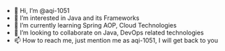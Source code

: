 - 👋 Hi, I’m @aqi-1051
- 👀 I’m interested in Java and its Frameworks
- 🌱 I’m currently learning Spring AOP, Cloud Technologies
- 💞️ I’m looking to collaborate on Java, DevOps related technologies
- 📫 How to reach me, just mention me as aqi-1051, I will get back to you

<!---
aqi-1051/aqi-1051 is a ✨ special ✨ repository because its `README.md` (this file) appears on your GitHub profile.
You can click the Preview link to take a look at your changes.
--->
